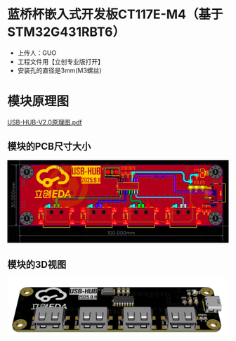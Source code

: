 # 蓝桥杯嵌入式开发板CT117E-M4（基于STM32G431RBT6）

- 上传人：GUO
- 工程文件用【立创专业版打开】
- 安装孔的直径是3mm(M3螺丝)


# 模块原理图

[USB-HUB-V2.0原理图.pdf](https://github.com/CSUST-IOTQRS/PCB-Design/blob/main/USB-HUB-2.0/USB-HUB-V2.0%E5%8E%9F%E7%90%86%E5%9B%BE.pdf)

## 模块的PCB尺寸大小

![USB-HUB-V2.0PCB-尺寸图.png](https://github.com/CSUST-IOTQRS/PCB-Design/blob/main/USB-HUB-2.0/USB-HUB-V2.0PCB-%E5%B0%BA%E5%AF%B8%E5%9B%BE.png)

## 模块的3D视图

![USB-HUB-V2.0PCB-3D视图.png](https://github.com/CSUST-IOTQRS/PCB-Design/blob/main/USB-HUB-2.0/USB-HUB-V2.0PCB-3D%E8%A7%86%E5%9B%BE.png)

